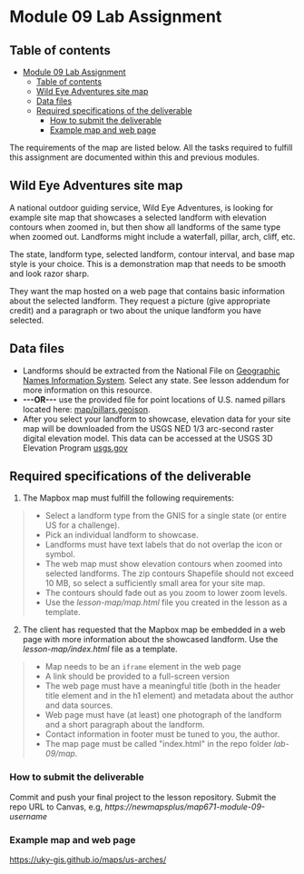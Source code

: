 # Module 09 Lab Assignment

## Table of contents

<!-- TOC -->

- [Module 09 Lab Assignment](#module-09-lab-assignment)
    - [Table of contents](#table-of-contents)
    - [Wild Eye Adventures site map](#wild-eye-adventures-site-map)
    - [Data files](#data-files)
    - [Required specifications of the deliverable](#required-specifications-of-the-deliverable)
        - [How to submit the deliverable](#how-to-submit-the-deliverable)
        - [Example map and web page](#example-map-and-web-page)

<!-- /TOC -->

The requirements of the map are listed below. All the tasks required to fulfill this assignment are documented within this and previous modules.

## Wild Eye Adventures site map

A national outdoor guiding service, Wild Eye Adventures, is looking for example site map that showcases a selected landform with elevation contours when zoomed in, but then show all landforms of the same type when zoomed out. Landforms might include a waterfall, pillar, arch, cliff, etc. 

The state, landform type, selected landform, contour interval, and base map style is your choice. This is a demonstration map that needs to be smooth and look razor sharp.

They want the map hosted on a web page that contains basic information about the selected landform. They request a picture (give appropriate credit) and a paragraph or two about the unique landform you have selected.


## Data files

* Landforms should be extracted from the National File on [Geographic Names Information System](https://geonames.usgs.gov/domestic/download_data.htm). Select any state. See lesson addendum for more information on this resource.
* **---OR---** use the provided file for point locations of U.S. named pillars located here: [map/pillars.geojson](map/pillars.geojson).
* After you select your landform to showcase, elevation data for your site map will be downloaded from the USGS NED 1/3 arc-second raster digital elevation model. This data can be accessed at the USGS 3D Elevation Program [usgs.gov](https://viewer.nationalmap.gov/basic/?basemap=b1&category=ned,nedsrc&title=3DEP%20View)

## Required specifications of the deliverable

1) The Mapbox map must fulfill the following requirements:

> * Select a landform type from the GNIS for a single state (or entire US for a challenge).
> * Pick an individual landform to showcase.
> * Landforms must have text labels that do not overlap the icon or symbol.
> * The web map must show elevation contours when zoomed into selected landforms. The zip contours Shapefile should not exceed 10 MB, so select a sufficiently small area for your site map.
> * The contours should fade out as you zoom to lower zoom levels.
> * Use the _lesson-map/map.html_ file you created in the lesson as a template.


2) The client has requested that the Mapbox map be embedded in a web page with more information about the showcased landform. Use the *lesson-map/index.html* file as a template.

> * Map needs to be an `iframe` element in the web page
>* A link should be provided to a full-screen version
> * The web page must have a meaningful title (both in the header title element and in the h1 element) and metadata about the author and data sources.
> * Web page must have (at least) one photograph of the landform and a short paragraph about the landform.
> * Contact information in footer must be tuned to you, the author.
> * The map page must be called "index.html" in the repo folder *lab-09/map*.


### How to submit the deliverable

Commit and push your final project to the lesson repository. Submit the repo URL to Canvas, e.g, _https://newmapsplus/map671-module-09-username_


### Example map and web page

https://uky-gis.github.io/maps/us-arches/
